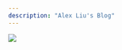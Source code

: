 ```yaml
---
description: "Alex Liu's Blog"
---
```


![](https://cdn.jsdelivr.net/gh/AlexLiu2022/resources/img/sky-with-clouds.jpeg)

<style>
#main {
padding-top: 88px;
padding-bottom: 115px !important;
}
.post-body {
margin-top: 0 !important;
}
</style>

<script>
let title = document.querySelector('h1.post-title.p-name');
let description = document .querySelector ('.post-description');
title.remove();
description.remove();
</script>

